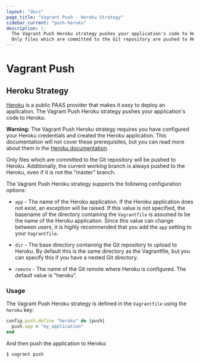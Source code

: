 ```yaml
---
layout: "docs"
page_title: "Vagrant Push - Heroku Strategy"
sidebar_current: "push-heroku"
description: |-
  The Vagrant Push Heroku strategy pushes your application's code to Heroku.
  Only files which are committed to the Git repository are pushed to Heroku.
---
```


# Vagrant Push

## Heroku Strategy

[Heroku][] is a public PAAS provider that makes it easy to deploy an
application. The Vagrant Push Heroku strategy pushes your application's code to
Heroku.

<div class="alert alert-warning">
  <strong>Warning:</strong> The Vagrant Push Heroku strategy requires you
  have configured your Heroku credentials and created the Heroku application.
  This documentation will not cover these prerequisites, but you can read more
  about them in the <a href="https://devcenter.heroku.com">Heroku documentation</a>.
</div>

Only files which are committed to the Git repository will be pushed to Heroku.
Additionally, the current working branch is always pushed to the Heroku, even if
it is not the "master" branch.

The Vagrant Push Heroku strategy supports the following configuration options:

- `app` - The name of the Heroku application. If the Heroku application does not
  exist, an exception will be raised. If this value is not specified, the
  basename of the directory containing the `Vagrantfile` is assumed to be the
  name of the Heroku application. Since this value can change between users, it
  is highly recommended that you add the `app` setting to your `Vagrantfile`.

- `dir` - The base directory containing the Git repository to upload to Heroku.
  By default this is the same directory as the Vagrantfile, but you can specify
  this if you have a nested Git directory.

- `remote` - The name of the Git remote where Heroku is configured. The default
  value is "heroku".


### Usage

The Vagrant Push Heroku strategy is defined in the `Vagrantfile` using the
`heroku` key:

```ruby
config.push.define "heroku" do |push|
  push.app = "my_application"
end
```

And then push the application to Heroku:

```shell
$ vagrant push
```

[Heroku]: https://heroku.com/  "Heroku"
